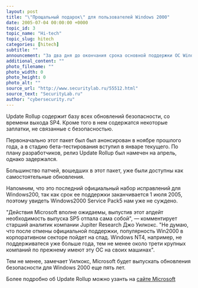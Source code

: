 ```yaml
---
layout: post
title: "\"Прощальный подарок\" для пользователей Windows 2000"
date: 2005-07-04 00:00:00 +0000
topic_id: 3
topic_name: "Hi-tech"
topic_slug: hitech
categories: [hitech]
subtitle: ""
announcement: "За два дня до окончания срока основной поддержки ОС Windows2000, Microsoft сделала \"прощальный подарок\" пользователям этой ОС, выпустив ожидаемый пакет Service Pack 4 Update Rollup."
additional_content: ""
photo_filename: ""
photo_width: 0
photo_height: 0
photo_alt: ""
source_url: "http://www.securitylab.ru/55512.html"
source_text: "SecurityLab.ru"
author: "cybersecurity.ru"
---
```

Update Rollup содержит базу всех обновлений безопасности, со времени выхода SP4. Кроме того в нем содержатся некоторые заплатки, не связанные с безопасностью.

Первоначально этот пакет был был анонсирован в ноябре прошлого года, а в стадию бета-тестирования вступил в январе текущего. По плану разработчиков, релиз Update Rollup был намечен на апрель, однако задержался.

Большинство патчей, вошедших в этот пакет, уже были доступны как самостоятельные обновления.

Напомним, что это последний официальный набор исправлений для Windows200, так как срок ее поддержки заканчивается 1 июля 2005, поэтому увидеть Windows2000 Service Pack5 нам уже не суждено.

"Действия Microsoft вполне ожидаемы, выпустив этот апдейт необходимость выпуска SP5 отпала сама собой", &mdash; комментирует старший аналитик компании Jupiter Research Джо Уилкокс. "Не думаю, что после отмены официальной поддержки, популярность Win2000 в корпоративном секторе пойдет на спад. Windows NT4, например, не поддерживатеся уже больше года, тем не менее около трети крупных компаний по прежнему имеют эту ОС на своих машинах".

Тем не менее, замечает Уилкокс, Microsoft будет выпускать обновления безопасности для Windows 2000 еще пять лет.

Более подробно об Update Rollup можно узанть на <a href="http://support.microsoft.com/default.aspx?scid=kb;en-us;891861#appliesto">сайте Microsoft</a>
